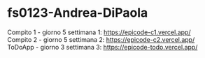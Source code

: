# fs0123-Andrea-DiPaola

Compito 1 - giorno 5 settimana 1: https://epicode-c1.vercel.app/<br>
Compito 2 - giorno 5 settimana 2: https://epicode-c2.vercel.app/<br>
ToDoApp - giorno 3 settimana 3: https://epicode-todo.vercel.app/
